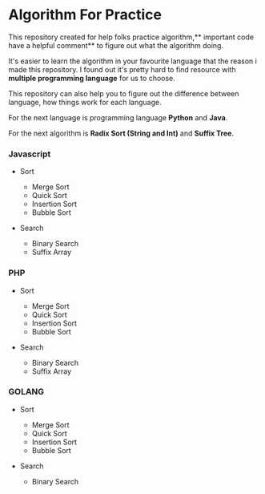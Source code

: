 # Algorithm For Practice
This repository created for help folks practice algorithm,** important code have a helpful comment** to figure out what the algorithm doing. 

It's easier to learn the algorithm in your favourite language that the reason i made this repository. I found out it's pretty hard to find resource with **multiple programming language** for us to choose.

This repository can also help you to figure out the difference between language, how things work for each language.

For the next language is programming language **Python** and **Java**.

For the next algorithm is **Radix Sort (String and Int)** and **Suffix Tree**.


### Javascript
- Sort
  - Merge Sort
  - Quick Sort
  - Insertion Sort
  - Bubble Sort

- Search
  - Binary Search
  - Suffix Array


### PHP
- Sort
  - Merge Sort
  - Quick Sort
  - Insertion Sort
  - Bubble Sort

- Search
  - Binary Search
  - Suffix Array


### GOLANG
- Sort
  - Merge Sort
  - Quick Sort
  - Insertion Sort
  - Bubble Sort

- Search
  - Binary Search
